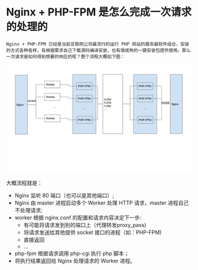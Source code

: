 # Nginx + PHP-FPM 是怎么完成一次请求的处理的

    Nginx + PHP-FPM 已经是当前互联网公司最流行的运行 PHP 网站的服务器软件组合，安装的方式各种各样，有根据需求自己下载源码编译安装，也有很成熟的一键安装包提供使用。那么一次请求是如何得到想要的响应的呢？整个流程大概如下图：

![](/assets/Nginx-PHP-Workflow.png)

大概流程就是：

* Nginx 监听 80 端口（也可以是其他端口）;
* Nginx 由 master 进程启动多个 Worker 处理 HTTP 请求，master 进程自己不处理请求;
* worker 根据 nginx.conf 的配置和请求内容决定下一步:
  * 有可能将请求发到别的端口上（代理转发proxy\_pass\)
  * 将请求发送给其他提供 socket 接口的进程（如：PHP-FPM\)
  * 直接返回
  * ...
* php-fpm 根据请求调用 php-cgi 执行 php 脚本；
* 将执行结果返回给 Nginx 处理请求的 Worker 进程。





